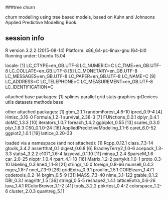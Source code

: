 ###tree churn

churn modelling using tree based models, based on Kuhn and Johnsons Applied
Predictive Modelling Book.


## session info

R version 3.2.2 (2015-08-14)
Platform: x86_64-pc-linux-gnu (64-bit)
Running under: Ubuntu 15.04

locale:
 [1] LC_CTYPE=en_GB.UTF-8       LC_NUMERIC=C               LC_TIME=en_GB.UTF-8        LC_COLLATE=en_GB.UTF-8
 [5] LC_MONETARY=en_GB.UTF-8    LC_MESSAGES=en_GB.UTF-8    LC_PAPER=en_GB.UTF-8       LC_NAME=C
 [9] LC_ADDRESS=C               LC_TELEPHONE=C             LC_MEASUREMENT=en_GB.UTF-8 LC_IDENTIFICATION=C

attached base packages:
 [1] splines   parallel  grid      stats     graphics  grDevices utils     datasets  methods   base

other attached packages:
 [1] gbm_2.1.1                       randomForest_4.6-10             ipred_0.9-4
 [4] Hmisc_3.16-0                    Formula_1.2-1                   survival_2.38-3
 [7] FUNctions_0.0.1                 dplyr_0.4.1                     doMC_1.3.3
[10] iterators_1.0.7                 foreach_1.4.2                   ggbiplot_0.55
[13] scales_0.3.0                    plyr_1.8.3                      C50_0.1.0-24
[16] AppliedPredictiveModeling_1.1-6 caret_6.0-52                    ggplot2_1.0.1
[19] lattice_0.20-33

loaded via a namespace (and not attached):
 [1] Rcpp_0.12.1         class_7.3-14        gtools_3.4.2        assertthat_0.1      digest_0.6.8
 [6] BradleyTerry2_1.0-6 acepack_1.3-3.3     stats4_3.2.2        e1071_1.6-4         lazyeval_0.1.10
[11] minqa_1.2.4         SparseM_1.6         car_2.0-25          nloptr_1.0.4        rpart_4.1-10
[16] Matrix_1.2-2        partykit_1.0-1      proto_0.3-10        labeling_0.3        lme4_1.1-8
[21] stringr_1.0.0       foreign_0.8-66      munsell_0.4.2       mgcv_1.8-7          nnet_7.3-9
[26] gridExtra_0.9.1     prodlim_1.5.1       CORElearn_1.47.1    codetools_0.2-14    brglm_0.5-9
[31] MASS_7.3-40         nlme_3.1-122        gtable_0.1.2        DBI_0.3.1           magrittr_1.5
[36] stringi_0.5-5       reshape2_1.4.1      latticeExtra_0.6-26 lava_1.4.1          RColorBrewer_1.1-2
[41] tools_3.2.2         pbkrtest_0.4-2      colorspace_1.2-6    cluster_2.0.3       quantreg_5.11


